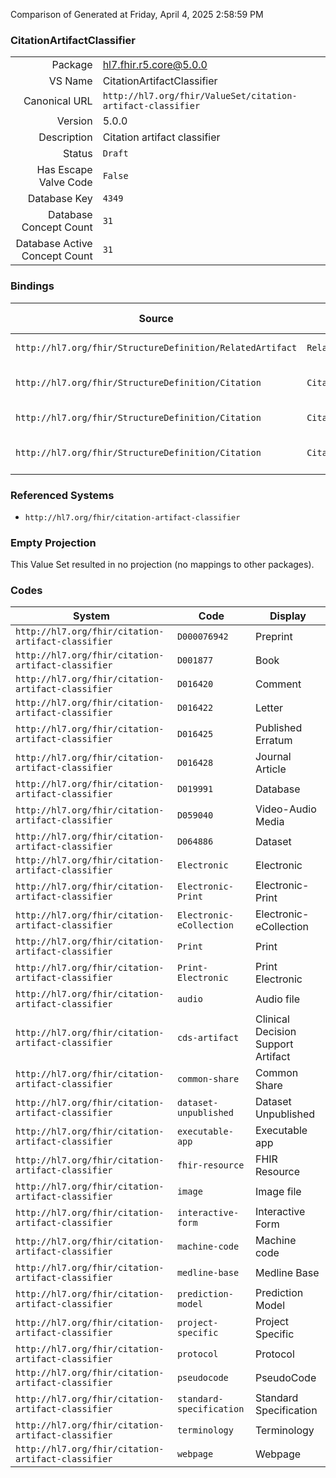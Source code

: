 Comparison of 
Generated at Friday, April 4, 2025 2:58:59 PM

### CitationArtifactClassifier

|      |     |
| ---: | --- |
| Package | hl7.fhir.r5.core@5.0.0 |
| VS Name | CitationArtifactClassifier |
| Canonical URL | `http://hl7.org/fhir/ValueSet/citation-artifact-classifier` |
| Version | 5.0.0 |
| Description | Citation artifact classifier |
| Status | `Draft` |
| Has Escape Valve Code | `False` |
| Database Key | `4349` |
| Database Concept Count | `31` |
| Database Active Concept Count | `31` |
### Bindings

| Source | Element | Binding | Strength | Element Short |
| ------ | ------- | ------- | -------- | ------------- |
| `http://hl7.org/fhir/StructureDefinition/RelatedArtifact` | `RelatedArtifact.classifier` | `http://hl7.org/fhir/ValueSet/citation-artifact-classifier` | `Example` | Additional classifiers |
| `http://hl7.org/fhir/StructureDefinition/Citation` | `Citation.classification.classifier` | `http://hl7.org/fhir/ValueSet/citation-artifact-classifier` | `Example` | The specific classification value |
| `http://hl7.org/fhir/StructureDefinition/Citation` | `Citation.citedArtifact.relatesTo.classifier` | `http://hl7.org/fhir/ValueSet/citation-artifact-classifier` | `Extensible` | Additional classifiers |
| `http://hl7.org/fhir/StructureDefinition/Citation` | `Citation.citedArtifact.classification.classifier` | `http://hl7.org/fhir/ValueSet/citation-artifact-classifier` | `Example` | The specific classification value |

### Referenced Systems

* `http://hl7.org/fhir/citation-artifact-classifier`
### Empty Projection

This Value Set resulted in no projection (no mappings to other packages).

### Codes

| System | Code | Display |
| ------ | ---- | ------- |
| `http://hl7.org/fhir/citation-artifact-classifier` | `D000076942` | Preprint |
| `http://hl7.org/fhir/citation-artifact-classifier` | `D001877` | Book |
| `http://hl7.org/fhir/citation-artifact-classifier` | `D016420` | Comment |
| `http://hl7.org/fhir/citation-artifact-classifier` | `D016422` | Letter |
| `http://hl7.org/fhir/citation-artifact-classifier` | `D016425` | Published Erratum |
| `http://hl7.org/fhir/citation-artifact-classifier` | `D016428` | Journal Article |
| `http://hl7.org/fhir/citation-artifact-classifier` | `D019991` | Database |
| `http://hl7.org/fhir/citation-artifact-classifier` | `D059040` | Video-Audio Media |
| `http://hl7.org/fhir/citation-artifact-classifier` | `D064886` | Dataset |
| `http://hl7.org/fhir/citation-artifact-classifier` | `Electronic` | Electronic |
| `http://hl7.org/fhir/citation-artifact-classifier` | `Electronic-Print` | Electronic-Print |
| `http://hl7.org/fhir/citation-artifact-classifier` | `Electronic-eCollection` | Electronic-eCollection |
| `http://hl7.org/fhir/citation-artifact-classifier` | `Print` | Print |
| `http://hl7.org/fhir/citation-artifact-classifier` | `Print-Electronic` | Print Electronic |
| `http://hl7.org/fhir/citation-artifact-classifier` | `audio` | Audio file |
| `http://hl7.org/fhir/citation-artifact-classifier` | `cds-artifact` | Clinical Decision Support Artifact |
| `http://hl7.org/fhir/citation-artifact-classifier` | `common-share` | Common Share |
| `http://hl7.org/fhir/citation-artifact-classifier` | `dataset-unpublished` | Dataset Unpublished |
| `http://hl7.org/fhir/citation-artifact-classifier` | `executable-app` | Executable app |
| `http://hl7.org/fhir/citation-artifact-classifier` | `fhir-resource` | FHIR Resource |
| `http://hl7.org/fhir/citation-artifact-classifier` | `image` | Image file |
| `http://hl7.org/fhir/citation-artifact-classifier` | `interactive-form` | Interactive Form |
| `http://hl7.org/fhir/citation-artifact-classifier` | `machine-code` | Machine code |
| `http://hl7.org/fhir/citation-artifact-classifier` | `medline-base` | Medline Base |
| `http://hl7.org/fhir/citation-artifact-classifier` | `prediction-model` | Prediction Model |
| `http://hl7.org/fhir/citation-artifact-classifier` | `project-specific` | Project Specific |
| `http://hl7.org/fhir/citation-artifact-classifier` | `protocol` | Protocol |
| `http://hl7.org/fhir/citation-artifact-classifier` | `pseudocode` | PseudoCode |
| `http://hl7.org/fhir/citation-artifact-classifier` | `standard-specification` | Standard Specification |
| `http://hl7.org/fhir/citation-artifact-classifier` | `terminology` | Terminology |
| `http://hl7.org/fhir/citation-artifact-classifier` | `webpage` | Webpage |
